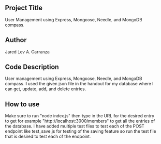 ## Project Title
User Management using Express, Mongoose, Needle, and MongoDB compass.

## Author
Jared Lev A. Carranza

## Code Description
User management using Express, Mongoose, Needle, and MongoDB compass. I used the given json file in the handout for my database where I can get, update, add, and delete entries.

## How to use
Make sure to run "node index.js" then type in the URL for the desired entry to get for example "http://localhost:3000/members" to get all the entries of the database. I have added multiple test files to test each of the POST endpoint like test_save.js for testing of the saving feature so run the test file that is desired to test each of the endpoint.